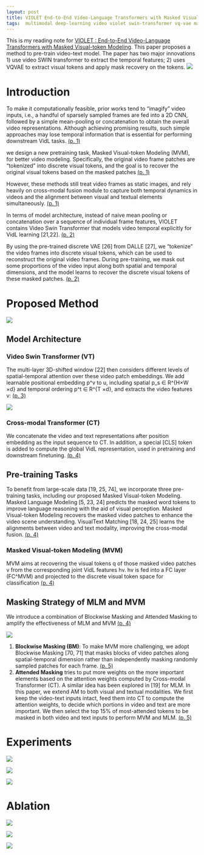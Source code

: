 ```yaml
---
layout: post
title: VIOLET End-to-End Video-Language Transformers with Masked Visual-token Modeling
tags:  multimodal deep-learning video violet swin-transformer vq-vae masked-language-modeling masked-image-modeling masked-visual-token-modeling frozen clip-bert clip4clip vidoe-clip hero avlnet clip vatt
---
```


This is my reading note for [VIOLET : End-to-End Video-Language Transformers with Masked Visual-token Modeling](https://github.com/tsujuifu/pytorch_violet). This paper proposes a method to pre-train video-text model. The paper has two major innovations 1) use video SWIN transformer to extract the temporal features; 2) uses VQVAE to extract visual tokens and apply mask recovery on the tokens.
![](https://raw.githubusercontent.com/zhangtemplar/zhangtemplar.github.io/master/uPic/fuVIOLETEndtoEndVideoLanguage2022-1-x304-y392.png) 

# Introduction
To make it computationally feasible, prior works tend to “imagify” video inputs, i.e., a handful of sparsely sampled frames are fed into a 2D CNN, followed by a simple mean-pooling or concatenation to obtain the overall video representations. Although achieving promising results, such simple approaches may lose temporal information that is essential for performing downstream VidL tasks. [(p. 1)](zotero://open-pdf/library/items/6X2IR8L8?page=1&annotation=HVDXGVP5)

we design a new pretraining task, Masked Visual-token Modeling (MVM), for better video modeling. Specifically, the original video frame patches are “tokenized” into discrete visual tokens, and the goal is to recover the original visual tokens based on the masked patches [(p. 1)](zotero://open-pdf/library/items/6X2IR8L8?page=1&annotation=6DRDAHRZ)

However, these methods still treat video frames as static images, and rely heavily on cross-modal fusion module to capture both temporal dynamics in videos and the alignment between visual and textual elements simultaneously. [(p. 1)](zotero://open-pdf/library/items/6X2IR8L8?page=1&annotation=CQ4QPAIN)

In terms of model architecture, instead of naive mean pooling or concatenation over a sequence of individual frame features, VIOLET contains Video Swin Transformer that models video temporal explicitly for VidL learning [21,22]. [(p. 2)](zotero://open-pdf/library/items/6X2IR8L8?page=2&annotation=I3CHLD4R)

By using the pre-trained discrete VAE [26] from DALLE [27], we “tokenize” the video frames into discrete visual tokens, which can be used to reconstruct the original video frames. During pre-training, we mask out some proportions of the video input along both spatial and temporal dimensions, and the model learns to recover the discrete visual tokens of these masked patches. [(p. 2)](zotero://open-pdf/library/items/6X2IR8L8?page=2&annotation=3RBXDPSI)

# Proposed Method
![](https://raw.githubusercontent.com/zhangtemplar/zhangtemplar.github.io/master/uPic/fuVIOLETEndtoEndVideoLanguage2022-3-x47-y520.png) 

## Model Architecture
### Video Swin Transformer (VT)
The multi-layer 3D-shifted window [22] then considers different levels of spatial-temporal attention over these video patch embeddings. We add learnable positional embedding p^v to u, including spatial p_s ∈ R^{H×W ×d} and temporal ordering p^t ∈ R^{T ×d}, and extracts the video features v: [(p. 3)](zotero://open-pdf/library/items/6X2IR8L8?page=3&annotation=CET9EWA6)

![](https://raw.githubusercontent.com/zhangtemplar/zhangtemplar.github.io/master/uPic/fuVIOLETEndtoEndVideoLanguage2022-3-x373-y443.png) 

### Cross-modal Transformer (CT)
We concatenate the video and text representations after position embedding as the input sequence to CT. In addition, a special [CLS] token is added to compute the global VidL representation, used in pretraining and downstream finetuning. [(p. 4)](zotero://open-pdf/library/items/6X2IR8L8?page=4&annotation=L4SFCLG6)

## Pre-training Tasks
To benefit from large-scale data [19, 25, 74], we incorporate three pre-training tasks, including our proposed Masked Visual-token Modeling. Masked Language Modeling [5, 23, 24] predicts the masked word tokens to improve language reasoning with the aid of visual perception. Masked Visual-token Modeling recovers the masked video patches to enhance the video scene understanding. VisualText Matching [18, 24, 25] learns the alignments between video and text modality, improving the cross-modal fusion. [(p. 4)](zotero://open-pdf/library/items/6X2IR8L8?page=4&annotation=HZP5BW27)

### Masked Visual-token Modeling (MVM)
MVM aims at recovering the visual tokens q of those masked video patches v from the corresponding joint VidL features hv. hv is fed into a FC layer (FC^MVM) and projected to the discrete visual token space for classification [(p. 4)](zotero://open-pdf/library/items/6X2IR8L8?page=4&annotation=Y8Z9J8LB)

## Masking Strategy of MLM and MVM
We introduce a combination of Blockwise Masking and Attended Masking to amplify the effectiveness of MLM and MVM [(p. 4)](zotero://open-pdf/library/items/6X2IR8L8?page=4&annotation=UHLXDZA4)

![](https://raw.githubusercontent.com/zhangtemplar/zhangtemplar.github.io/master/uPic/fuVIOLETEndtoEndVideoLanguage2022-5-x47-y592.png) 

1. **Blockwise Masking (BM)**: To make MVM more challenging, we adopt Blockwise Masking [70, 71] that masks blocks of video patches along spatial-temporal dimension rather than independently masking randomly sampled patches for each frame. [(p. 5)](zotero://open-pdf/library/items/6X2IR8L8?page=5&annotation=QIIZV4T4)
2. **Attended Masking** tries to put more weights on the more important elements based on the attention weights computed by Cross-modal Transformer (CT). A similar idea has been explored in [19] for MLM. In this paper, we extend AM to both visual and textual modalities. We first keep the video-text inputs intact, feed them into CT to compute the attention weights, to decide which portions in video and text are more important. We then select the top 15% of most-attended tokens to be masked in both video and text inputs to perform MVM and MLM. [(p. 5)](zotero://open-pdf/library/items/6X2IR8L8?page=5&annotation=NBWLEZTK)

# Experiments
![](https://raw.githubusercontent.com/zhangtemplar/zhangtemplar.github.io/master/uPic/fuVIOLETEndtoEndVideoLanguage2022-6-x47-y514.png) 

![](https://raw.githubusercontent.com/zhangtemplar/zhangtemplar.github.io/master/uPic/fuVIOLETEndtoEndVideoLanguage2022-6-x307-y387.png) 

![](https://raw.githubusercontent.com/zhangtemplar/zhangtemplar.github.io/master/uPic/fuVIOLETEndtoEndVideoLanguage2022-8-x302-y459.png)

# Ablation
![](https://raw.githubusercontent.com/zhangtemplar/zhangtemplar.github.io/master/uPic/fuVIOLETEndtoEndVideoLanguage2022-7-x43-y517.png) 

![](https://raw.githubusercontent.com/zhangtemplar/zhangtemplar.github.io/master/uPic/fuVIOLETEndtoEndVideoLanguage2022-7-x305-y603.png) 

![](https://raw.githubusercontent.com/zhangtemplar/zhangtemplar.github.io/master/uPic/fuVIOLETEndtoEndVideoLanguage2022-8-x46-y529.png) 


